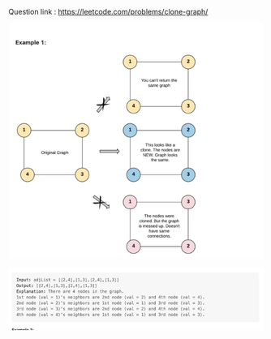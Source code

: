 Question link : https://leetcode.com/problems/clone-graph/

![img.png](img.png)

![img_1.png](img_1.png)